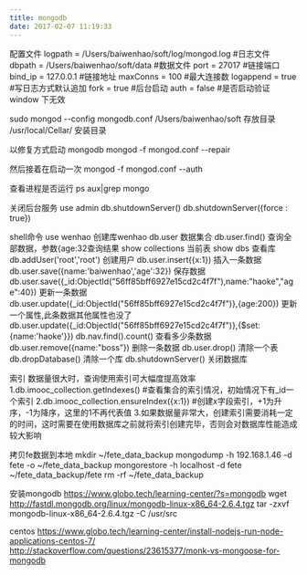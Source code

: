 ```yaml
---
title: mongodb
date: 2017-02-07 11:19:33
---
```


配置文件
logpath = /Users/baiwenhao/soft/log/mongod.log   #日志文件
dbpath = /Users/baiwenhao/soft/data   #数据文件
port = 27017   #链接端口
bind_ip = 127.0.0.1   #链接地址
maxConns = 100   #最大连接数
logappend = true   #写日志方式默认追加
fork = true   #后台启动
auth = false   #是否启动验证 window 下无效

sudo mongod --config mongodb.conf 
/Users/baiwenhao/soft 存放目录
/usr/local/Cellar/ 安装目录

以修复方式启动 mongodb
mongod -f mongod.conf --repair

然后接着在启动一次
mongod -f mongod.conf --auth
 
查看进程是否运行
ps aux|grep mongo

关闭后台服务
use admin
db.shutdownServer()
db.shutdownServer({force : true})

shell命令
use wenhao 创建库wenhao
db.user  数据集合
db.user.find() 查询全部数据，参数{age:32查询结果
show collections 当前表
show dbs 查看库
db.addUser('root','root') 创建用户
db.user.insert({x:1}) 插入一条数据
db.user.save({name:'baiwenhao','age':32})  保存数据
db.user.save({_id:ObjectId("56ff85bff6927e15cd2c4f7f"),name:"haoke","age":40}) 更新一条数据
db.user.update({_id:ObjectId("56ff85bff6927e15cd2c4f7f")},{age:200}) 更新一个属性,此条数据其他属性也没了
db.user.update({_id:ObjectId("56ff85bff6927e15cd2c4f7f")},{$set:{name:'haoke'}})
db.nav.find().count() 查看多少条数据
db.user.remove({name:"boss”}) 删除一条数据
db.user.drop() 清除一个表
db.dropDatabase() 清除一个库
db.shutdownServer() 关闭数据库

索引
数据量很大时，查询使用索引可大幅度提高效率
1.db.imooc_collection.getIndexes() #查看集合的索引情况，初始情况下有_id一个索引
2.db.imooc_collection.ensureIndex({x:1}) #创建x字段索引，+1为升序，-1为降序，这里的1不再代表值
3.如果数据量非常大，创建索引需要消耗一定的时间，这时需要在使用数据库之前就将索引创建完毕，否则会对数据库性能造成较大影响

拷贝fe数据到本地
mkdir ~/fete_data_backup
mongodump -h 192.168.1.46 -d fete -o ~/fete_data_backup
mongorestore -h localhost -d fete ~/fete_data_backup/fete
rm -rf ~/fete_data_backup

安装mongodb
https://www.globo.tech/learning-center/?s=mongodb
wget http://fastdl.mongodb.org/linux/mongodb-linux-x86_64-2.6.4.tgz
tar -zxvf mongodb-linux-x86_64-2.6.4.tgz -C /usr/src

centos
https://www.globo.tech/learning-center/install-nodejs-run-node-applications-centos-7/
http://stackoverflow.com/questions/23615377/monk-vs-mongoose-for-mongodb

